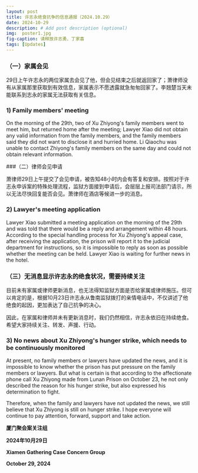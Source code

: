 ```yaml
---
layout: post
title: 许志永绝食抗争的信息通报（2024.10.29）
date: 2024-10-29
description: # Add post description (optional)
img:  poster1.jpg
fig-caption: 请释放许志勇、丁家喜
tags: [Updates]
---
```


### （一）家属会见

29日上午许志永的两位家属去会见了他，但会见结束之后就返回家了；萧律师没有从家属那里获取到有效信息，家属表示不愿透露就急匆匆回家了。李翘楚当天未能联系到志永的家属无法获取有关信息。

### 1) Family members' meeting

On the morning of the 29th, two of Xu Zhiyong's family members went to meet him, but returned home after the meeting; Lawyer Xiao did not obtain any valid information from the family members, and the family members said they did not want to disclose it and hurried home. Li Qiaochu was unable to contact Zhiyong's family members on the same day and could not obtain relevant information.

###（二）律师会见申请

萧律师29日上午提交了会见申请，被告知48小时内会有答复和安排。按照对于许志永申诉案的特殊处理流程，监狱方面接到申请后，会层层上报司法部门请示，所以无法尽快回复能否会见。萧律师在酒店等候进一步的消息。

### 2) Lawyer's meeting application
Lawyer Xiao submitted a meeting application on the morning of the 29th and was told that there would be a reply and arrangement within 48 hours. According to the special handling process for Xu Zhiyong's appeal case, after receiving the application, the prison will report it to the judicial department for instructions, so it is impossible to reply as soon as possible whether the meeting can be held. Lawyer Xiao is waiting for further news in the hotel.

### （三）无消息显示许志永的绝食状况，需要持续关注

目前未有家属或律师更新消息，也无法得知监狱方面是否给家属或律师施压。但可以肯定的是，根据10月23日许志永从鲁南监狱拨打的亲情电话中，不仅讲述了他绝食的起因，更加表达了自己抗争的决心。

因此，在家属和律师并未有更新消息时，我们仍然相信，许志永依旧在持续绝食。希望大家持续关注、转发、声援、行动。

### 3) No news about Xu Zhiyong's hunger strike, which needs to be continuously monitored

At present, no family members or lawyers have updated the news, and it is impossible to know whether the prison has put pressure on the family members or lawyers. But what is certain is that according to the affectionate phone call Xu Zhiyong made from Lunan Prison on October 23, he not only described the reason for his hunger strike, but also expressed his determination to fight.

Therefore, when the family and lawyers have not updated the news, we still believe that Xu Zhiyong is still on hunger strike. I hope everyone will continue to pay attention, forward, support and take action.


**厦门聚会案关注组**

**2024年10月29日**

**Xiamen Gathering Case Concern Group**

**October 29, 2024**
